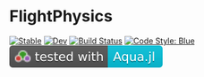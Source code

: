# FlightPhysics

[![Stable](https://img.shields.io/badge/docs-stable-blue.svg)](https://CFBaptista.github.io/FlightPhysics.jl/stable/)
[![Dev](https://img.shields.io/badge/docs-dev-blue.svg)](https://CFBaptista.github.io/FlightPhysics.jl/dev/)
[![Build Status](https://github.com/CFBaptista/FlightPhysics.jl/actions/workflows/CI.yml/badge.svg?branch=master)](https://github.com/CFBaptista/FlightPhysics.jl/actions/workflows/CI.yml?query=branch%3Amaster)
[![Code Style: Blue](https://img.shields.io/badge/code%20style-blue-4495d1.svg)](https://github.com/invenia/BlueStyle)
[![Aqua](https://raw.githubusercontent.com/JuliaTesting/Aqua.jl/master/badge.svg)](https://github.com/JuliaTesting/Aqua.jl)
